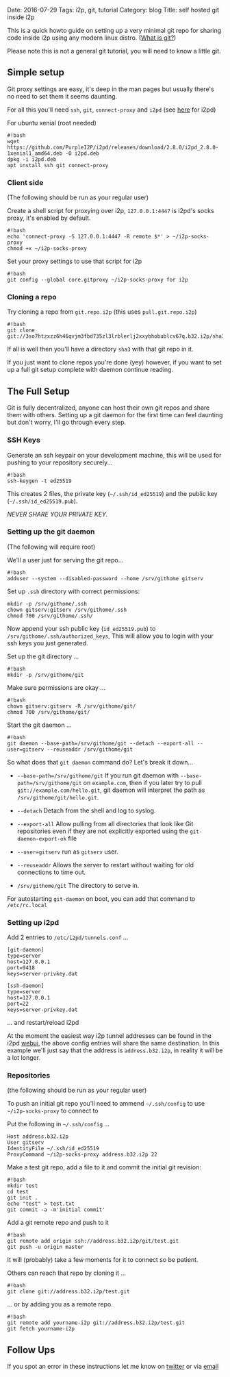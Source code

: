 Date: 2016-07-29
Tags: i2p, git, tutorial
Category: blog
Title: self hosted git inside i2p


This is a quick howto guide on setting up a very minimal git repo for sharing code inside i2p using any modern linux distro. ([What is git?](https://git-scm.com/))

Please note this is not a general git tutorial, you will need to know a little git.

## Simple setup

Git proxy settings are easy, it's deep in the man pages but usually there's no need to set them it seems daunting.

For all this you'll need `ssh`, `git`, `connect-proxy` and `i2pd` (see [here](https://github.com/PurpleI2P/i2pd/releases) for i2pd)

For ubuntu xenial (root needed)
 
    #!bash
    wget https://github.com/PurpleI2P/i2pd/releases/download/2.8.0/i2pd_2.8.0-1xenial1_amd64.deb -O i2pd.deb
    dpkg -i i2pd.deb
    apt install ssh git connect-proxy

### Client side 

(The following should be run as your regular user)

Create a shell script for proxying over i2p, `127.0.0.1:4447` is i2pd's socks proxy, it's enabled by default.

    #!bash
    echo 'connect-proxy -S 127.0.0.1:4447 -R remote $*' > ~/i2p-socks-proxy
    chmod +x ~/i2p-socks-proxy

Set your proxy settings to use that script for i2p

    #!bash
    git config --global core.gitproxy ~/i2p-socks-proxy for i2p

### Cloning a repo

Try cloning a repo from `git.repo.i2p` (this uses `pull.git.repo.i2p`)

    #!bash
    git clone git://3so7htzxzz6h46qvjm3fbd735zl3lrblerlj2xxybhobublcv67q.b32.i2p/sha3.git

If all is well then you'll have a directory `sha3` with that git repo in it.

If you just want to clone repos you're done (yey) however, if you want to set up a full git setup complete with daemon continue reading.

## The Full Setup

Git is fully decentralized, anyone can host their own git repos and share them with others. Setting up a git daemon for the first time can feel daunting but don't worry, I'll go through every step.

### SSH Keys

Generate an ssh keypair on your development machine, this will be used for pushing to your repository securely...

    #!bash
    ssh-keygen -t ed25519

This creates 2 files, the private key (`~/.ssh/id_ed25519`) and the public key (`~/.ssh/id_ed25519.pub`).

*NEVER SHARE YOUR PRIVATE KEY.*

### Setting up the git daemon

(The following will require root)

We'll a user just for serving the git repo...

    #!bash
    adduser --system --disabled-password --home /srv/githome gitserv

Set up `.ssh` directory with correct permissions:

    mkdir -p /srv/githome/.ssh
    chown gitserv:gitserv /srv/githome/.ssh
    chmod 700 /srv/githome/.ssh/
    
Now append your ssh public key (`id_ed25519.pub`) to `/srv/githome/.ssh/authorized_keys`, This will allow you to login with your ssh keys you just generated.

Set up the git directory ...

    #!bash
    mkdir -p /srv/githome/git

Make sure permissions are okay ...

    #!bash
    chown gitserv:gitserv -R /srv/githome/git/
    chmod 700 /srv/githome/git/
    
Start the git daemon ...

    #!bash
    git daemon --base-path=/srv/githome/git --detach --export-all --user=gitserv --reuseaddr /srv/githome/git

So what does that `git daemon` command do? Let's break it down...

* `--base-path=/srv/githome/git` If you run git daemon with `--base-path=/srv/githome/git` on `example.com`, then if you later try to pull `git://example.com/hello.git`, git daemon will interpret the path as `/srv/githome/git/hello.git`.

* `--detach` Detach from the shell and log to syslog.

* `--export-all` Allow pulling from all directories that look like Git repositories even if they are not explicitly exported using the `git-daemon-export-ok` file

* `--user=gitserv` run as `gitserv` user.

* `--reuseaddr` Allows the server to restart without waiting for old connections to time out.

* `/srv/githome/git` The directory to serve in.


For autostarting `git-daemon` on boot, you can add that command to `/etc/rc.local` 

### Setting up i2pd

Add 2 entries to `/etc/i2pd/tunnels.conf` ...

    [git-daemon]
    type=server
    host=127.0.0.1
    port=9418
    keys=server-privkey.dat

    [ssh-daemon]
    type=server
    host=127.0.0.1
    port=22
    keys=server-privkey.dat

... and restart/reload i2pd

At the moment the easiest way i2p tunnel addresses can be found in the i2pd [webui](http://127.0.0.1:7070/?page=i2p_tunnels), the above config entries will share the same destination. In this example we'll just say that the address is `address.b32.i2p`, in reality it will be a lot longer.


### Repositories

(the following should be run as your regular user)

To push an initial git repo you'll need to ammend `~/.ssh/config` to use `~/i2p-socks-proxy` to connect to

Put the following in `~/.ssh/config` ...

    Host address.b32.i2p
    User gitserv
    IdentityFile ~/.ssh/id_ed25519
    ProxyCommand ~/i2p-socks-proxy address.b32.i2p 22

Make a test git repo, add a file to it and commit the initial git revision:

    #!bash
    mkdir test
    cd test
    git init .
    echo "test" > test.txt
    git commit -a -m'initial commit'

Add a git remote repo and push to it

    #!bash
    git remote add origin ssh://address.b32.i2p/git/test.git
    git push -u origin master

It will (probably) take a few moments for it to connect so be patient.

Others can reach that repo by cloning it ...

    #!bash
    git clone git://address.b32.i2p/test.git

... or by adding you as a remote repo.

    #!bash
    git remote add yourname-i2p git://address.b32.i2p/test.git
    git fetch yourname-i2p
    

## Follow Ups

If you spot an error in these instructions let me know on [twitter](https://twitter.com/ampernand) or via [email](mailto:ampernand+blog@gmail.com)



